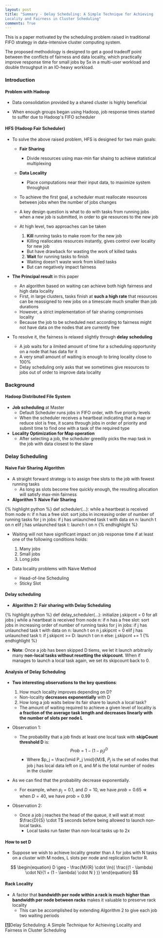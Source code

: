 ```yaml
---
layout: post
title: "Summary - Delay Scheduling: A Simple Technique for Achieving
Locality and Fairness in Cluster Scheduling"
comments: True
---
```


This is a paper motivated by the scheduling problem raised in traditional FIFO strategy in data-intensive cluster computing system.

The proposed methodology is designed to get a good tradeoff point between the conflicts of fairness and data locality, which practically improve response time for small jobs by 5x in a multi-user workload and double throughput in an IO-heavy workload.

<!--more-->

### Introduction

#### Problem with Hadoop

* Data consolidation provided by a shared cluster is highly beneficial

* When enough groups began using Hadoop, job response times started to suffer due to Hadoop's FIFO scheduler

#### HFS (Hadoop Fair Scheduler)

* To solve the above raised problem, HFS is designed for two main goals:
  * __Fair Sharing__
    * Divide resources using max-min fiar shaing to achieve statistical multiplexing
  * __Data Locality__
    * Place computations near their input data, to maximize system throughput


  * To achieve the first goal, a scheduler must reallocate resources between jobs when the number of jobs changes
  * A key design question is what to do with tasks from running jobs when a new job is submitted, in order to gie resources to the new job


  * At high level, two approaches can be taken
    1. __Kill__ running tasks to make room for the new job
      * Killing reallocates resources instantly, gives control over locality for new job
      * But have drawback for wasting the work of killed tasks
    2. __Wait__ for running tasks to finish
      * Waiting doesn't waste work from killed tasks
      * But can negatively impact fairness


* __The Principal result__ in this paper
  * An algorithm based on waiting can achieve both high fairness and high data locality
  * First, in large clusters, tasks finish at __such a high rate__ that resources can be reassigned to new jobs on a timescale much   smaller than job durations
  * However, a strict implementation of fair sharing compromises locality
  * Because the job to be scheduled next according to fairness might not have data on the nodes that are currently free

* To resolve it, the fairness is relaxed slightly through __delay scheduling__
  * A job waits for a ilmited amount of time for a scheduling opportunity on a node that has data for it
  * A very small amount of waiting is enough to bring locality close to 100%
  * Delay scheduling only asks that we sometimes give resources to jobs out of order to improve data locality

### Background

#### Hadoop Distributed File System

* __Job scheduling__ at Master
  * Default Scheduler runs jobs in FIFO order, with five priority levels
  * When the scheduler receives a heartbeat indicating that a map or reduce slot is free, it scans through jobs in order of priority and submit time to find one with a task of the required type
* __Locality Optimization for Map operation__
  * After selecting a job, the scheduler greedily picks the map task in the job with data closest to the slave


### Delay Scheduling  

#### Naive Fair Sharing Algorithm

* A straight forward strategy is to assign free slots to the job with fewest running tasks
  * As long as slots become free quickly enough, the resulting allocation will satisfy max-min fairness
* __Algorithm 1: Naive Fair Sharing__

{% highlight python %}
def scheduler(...):
    while a heartbeat is received from node n:
        if n has a free slot:
            sort jobs in increasing order of number of running tasks
            for j in jobs:
                if j has unlaunched task t with data on n:
                    launch t on n
                elif j has unlaunched task t:
                    launch t on n
{% endhighlight %}


* Waiting will not have significant impact on job response time if at least one of the following conditions holds:
  1. Many jobs
  2. Small jobs
  3. Long jobs

* Data locality problems with Naive Method
  * Head-of-line Scheduling
  * Sticky Slot


#### Delay scheduling
* __Algorithm 2: Fair sharing with Delay Scheduling__

{% highlight python %}
def delay_scheduler(...):
    initialize j.skipcnt = 0 for all jobs j
    while a heartbeat is received from node n:
        if n has a free slot:
            sort jobs in increasing order of number of running tasks
            for j in jobs:
                if j has unlaunched task t with data on n:
                    launch t on n
                    j.skipcnt = 0
                elif j has unlaunched task t:
                    if j.skipcnt >= D:
                        launch t on n
                    else:
                        j,skipcnt += 1
{% endhighlight %}

* __Note__: Once a job has been skipped D tiems, we let it launch arbitrarily many __non-local tasks without resetting the skipcount__. When if manages to launch a local task again, we set its skipcount back to 0.

#### Analysis of Delay Scheduling

* __Two interesting observations to the key questions__:
  1. How much locality improves depending on D?
    * Non-locality __decreases exponentially__ with D

  2. How long a job waits below its fair share to launch a local task?
    * The amount of waiting required to achieve a given level of locality is __a fraction of the average task length and decreases linearly with the number of slots per node L__

* Observation 1:
  * The probability that a job finds at least one local task with __skipCount threshold D__ is:
$$
\begin{equation}
    Prob = 1 - (1 - p_j)^D
\end{equation}
$$
    * Where $p_j = \frac{\mid P_j \mid}{M}$, $P_j$ is the set of nodes that job j has local data left on it, and $M$ is the total number of nodes in the cluster

* As we can find that the probability decrease exponentially.
   * For example, when $p_j = 0.1$, and $D=10$, we have $prob = 0.65$ => when $D=40$, we have $prob = 0.99$

* Observation 2:
  * Once a job j reaches the head of the queue, it will wait at most $\frac{D}{S} \cdot T$ seconds before being allowed to launch non-local tasks.
    * Local tasks run faster than non-local tasks up to 2x


#### How to set D

* Suppose we wish to achieve locality greater than $\lambda$ for jobs with N tasks on a cluster with M nodes, L slots per node and replication factor R.

$$
\begin{equation}
    D \geq - \frac{M}{R} \cdot \ln{( \frac{(1 - \lambda) \cdot N}{1 + (1 - \lambda) \cdot N }  )}
\end{equation}
$$

#### Rack Locality

* A factor that __bandwidth per node within a rack is much higher than bandwidth per node between racks__ makes it valuable to preserve rack locality
  * This can be accomplished by extending Algorithm 2 to give each job two waiting periods

[**[1]**](http://www.cs.berkeley.edu/~matei/papers/2010/eurosys_delay_scheduling.pdf)Delay Scheduling: A Simple Technique for Achieving
Locality and Fairness in Cluster Scheduling
